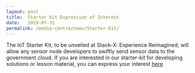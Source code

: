 ```yaml
---
layout: post
title:  Starter Kit Expression of Interest
date:   2019-07-31
permalink: /media-centre/news/Starter-Kit/
---
```


The IoT Starter Kit, to be unveiled at Stack-X: Experience Reimagined, will allow any sensor node developers to swiftly send sensor data to the government cloud. If you are interested in our starter-kit for developing solutions or lesson material, you can express your interest [here](https://go.gov.sg/iotkit-eoi)
